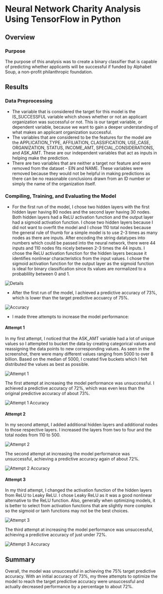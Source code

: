 # Neural Network Charity Analysis Using TensorFlow in Python

## Overview

### Purpose
The purpose of this analysis was to create a binary classifier that is capable of predicting whether applicants will be successful if funded by Alphabet Soup, a non-profit philanthropic foundation.

## Results

### Data Preprocessing

- The variable that is considered the target for this model is the IS_SUCCESSFUL variable which shows whether or not an applicant organization was successful or not. This is our target variable, or dependent variable, because we want to gain a deeper understanding of what makes an applicant organization successful.
- The variables that are considered to be the features for the model are the APPLICATION_TYPE, AFFILIATION, CLASSIFICATION, USE_CASE, ORGANIZATION, STATUS, INCOME_AMT, SPECIAL_CONSIDERATIONS, and ASK_AMT. These are our independent variables that act as inputs in helping make the prediction.
- There are two variables that are neither a target nor feature and were removed from the dataset - EIN and NAME. These variables were removed because they would not be helpful in making predictions as there can be no reasonable conclusions drawn from an ID number or simply the name of the organization itself.

### Compiling, Training, and Evaluating the Model

- For the first run of the model, I chose two hidden layers with the first hidden layer having 80 nodes and the second layer having 30 nodes. Both hidden layers had a ReLU activation function and the output layer had a sigmoid activation function. I chose two hidden layers because I did not want to overfit the model and I chose 110 total nodes because the general rule of thumb for a simple model is to use 2-3 times as many nodes as there are inputs. After encoding the string datatypes into numbers which could be passed into the neural network, there were 44 inputs and 110 nodes fits nicely between 2-3 times the 44 inputs. I chose the ReLU activation function for the hidden layers because it identifies nonlinear characteristics from the input values. I chose the sigmoid activation function for the output layer as the sigmoid function is ideal for binary classification since its values are normalized to a probablility between 0 and 1.

![Details](Resources/details.PNG)

- After the first run of the model, I achieved a predictive accuracy of 73%, which is lower than the target predictive accuarcy of 75%.

![Accuracy](Resources/accuracy.PNG)

- I made three attempts to increase the model performance:

#### Attempt 1

In my first attempt, I noticed that the ASK_AMT variable had a lot of unique values so I attempted to bucket the data by creating categorical values and reassigning the data points to new corresponding values. As seen in the screenshot, there were many different values ranging from 5000 to over 8 billion. Based on the median of 5000, I created five buckets which I felt distributed the values as best as possible.

![Attempt 1](Resources/attempt1.PNG)

The first attempt at increasing the model performance was unsuccessful. I achieved a predictive accuracy of 72%, which was even less than the original predictive accuracy of about 73%.

![Attempt 1 Accuracy](Resources/attempt1_accuracy.PNG)

#### Attempt 2

In my second attempt, I added additional hidden layers and additional nodes to those respective layers. I increased the layers from two to four and the total nodes from 110 to 500.

![Attempt 2](Resources/attempt2.PNG)

The second attempt at increasing the model performance was unsuccessful, achieving a predictive accuracy again of about 72%.

![Attempt 2 Accuracy](Resources/attempt2_accuracy.PNG)

#### Attempt 3

In my third attempt, I changed the activation function of the hidden layers from ReLU to Leaky ReLU. I chose Leaky ReLU as it was a good nonlinear alternative to the ReLU function. Also, generally when optimizing models, it is better to select from activation functions that are slightly more complex so the sigmoid or tanh functions may not be the best choices.

![Attempt 3](Resources/attempt3.PNG)

The third attempt at increasing the model performance was unsuccessful, achieving a predictive accuracy of just under 72%.

![Attempt 3 Accuracy](Resources/attempt3_accuracy.PNG)

## Summary

Overall, the model was unsuccessful in achieving the 75% target predictive accuracy. With an initial accuracy of 73%, my three attempts to optimize the model to reach the target predictive accuracy were unsuccessful and actually decreased performance by a percentage to about 72%.
